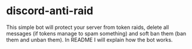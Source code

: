 # discord-anti-raid
This simple bot will protect your server from token raids, delete all messages (if tokens manage to spam something) and soft ban them (ban them and unban them). In README I will explain how the bot works.
